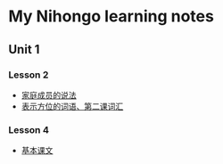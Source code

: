 My Nihongo learning notes
=========================

Unit 1
----------

### Lesson 2
* [家庭成员的说法](20131127-family-members.md) 
* [表示方位的词语、第二课词汇](20131130-this-and-that.md)

### Lesson 4
* [基本课文](20131211-lesson-3.md)
